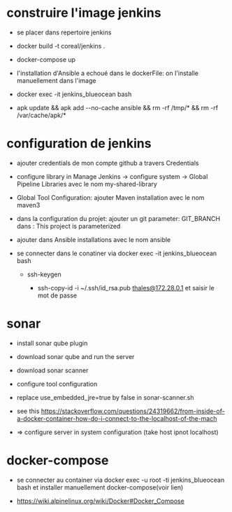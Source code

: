 # construire l'image jenkins

- se placer dans repertoire jenkins

- docker build -t coreal/jenkins .

- docker-compose up

- l'installation d'Ansible a echoué dans le dockerFile: on l'installe manuellement dans l'image

- docker exec -it jenkins_blueocean bash

- apk update && apk add --no-cache ansible && rm -rf /tmp/* && rm -rf /var/cache/apk/*


# configuration de jenkins 


*  ajouter credentials de mon compte github a travers Credentials

*  configure library in Manage Jenkins -> configure system -> Global Pipeline Libraries avec le nom my-shared-library

*  Global Tool Configuration: ajouter Maven installation avec le nom maven3 

*  dans la configuration du projet: ajouter un git parameter: GIT_BRANCH dans : This project is parameterized

*  ajouter dans Ansible installations avec le nom ansible

*  se connecter dans le conatiner via docker exec -it jenkins_blueocean bash

	- ssh-keygen

        - ssh-copy-id -i ~/.ssh/id_rsa.pub thales@172.28.0.1 et saisir le mot de passe

# sonar

*  install sonar qube plugin

*  download sonar qube and run the server 

*  download sonar scanner 

*  configure tool configuration

*  replace use_embedded_jre=true by false in sonar-scanner.sh

*  see this https://stackoverflow.com/questions/24319662/from-inside-of-a-docker-container-how-do-i-connect-to-the-localhost-of-the-mach

*  => configure server in system configuration (take host ipnot localhost)



# docker-compose

* se connecter au container via docker exec -u root -ti jenkins_blueocean bash  et installer manuellement docker-compose(voir lien)

*  https://wiki.alpinelinux.org/wiki/Docker#Docker_Compose



